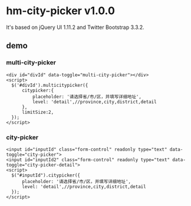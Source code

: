 # hm-city-picker v1.0.0 #

It's based on jQuery UI 1.11.2 and Twitter Bootstrap 3.3.2.

## demo ##

### multi-city-picker ###

    <div id="divId" data-toggle="multi-city-picker"></div>
    <script>
      $('#divId').multicitypicker({
          citypicker:{
              placeholder: '请选择省/市/区，并填写详细地址',
              level: 'detail',//province,city,district,detail
          },
          limitSize:2,
      });
    </script>
    

### city-picker ###

    <input id="inputId" class="form-control" readonly type="text" data-toggle="city-picker">
    <input id="inputId2" class="form-control" readonly type="text" data-toggle="city-picker-detail">
    <script>
      $("#inputId").citypicker({
          placeholder: '请选择省/市/区，并填写详细地址',
          level: 'detail',//province,city,district,detail
      });
    </script>

## 
